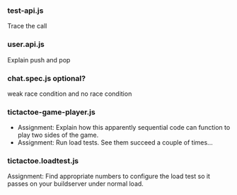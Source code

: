 ### test-api.js
Trace the call
### user.api.js
Explain push and pop
### chat.spec.js optional?
weak race condition and no race condition
### tictactoe-game-player.js
* Assignment: Explain how this apparently sequential code can function to play two sides
  of the game.
*   Assignment: Run load tests. See them succeed a couple of times...
### tictactoe.loadtest.js
Assignment: Find appropriate numbers to configure the load test so it passes on your buildserver
under normal load.
